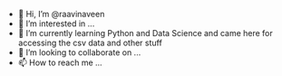- 👋 Hi, I’m @raavinaveen
- 👀 I’m interested in ...
- 🌱 I’m currently learning Python and Data Science and came here for accessing the csv data and other stuff
- 💞️ I’m looking to collaborate on ...
- 📫 How to reach me ...

<!---
raavinaveen/raavinaveen is a ✨ special ✨ repository because its `README.md` (this file) appears on your GitHub profile.
You can click the Preview link to take a look at your changes.
--->
